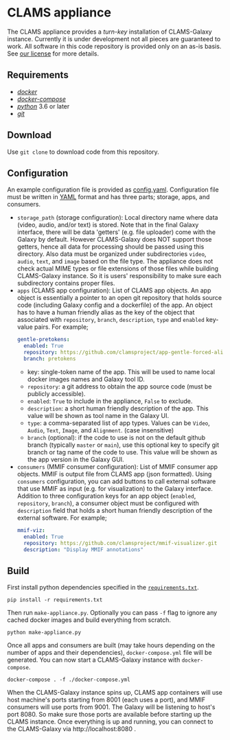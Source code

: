# CLAMS appliance 

The CLAMS appliance provides a *turn-key* installation of CLAMS-Galaxy instance. Currently it is under development not all pieces are guaranteed to work. All software in this code repository is provided only on an as-is basis. See [our license](LICENSE) for more details. 

## Requirements 

* [*docker*](https://www.docker.com/)
* [*docker-compose*](https://docs.docker.com/compose/)
* [*python*](https://www.python.org/) 3.6 or later
* [*git*](https://git-scm.com/)

## Download

Use `git clone` to download code from this repository. 

## Configuration

An example configuration file is provided as [config.yaml](config.yaml). Configuration file must be written in [YAML](https://yaml.org/start.html) format and has three parts; storage, apps, and consumers. 

* `storage_path` (storage configuration): Local directory name where data (video, audio, and/or text) is stored. Note that in the final Galaxy interface, there will be data 'getters' (e.g. file uploader) come with the Galaxy by default. However CLAMS-Galaxy does NOT support those getters, hence all data for processing should be passed using this directory. Also data must be organized under subdirectories `video`, `audio`, `text`, and `image` based on the file type. The appliance does not check actual MIME types or file extensions of those files while building CLAMS-Galaxy instance. So it is users' responsibility to make sure each subdirectory contains proper files. 
* `apps` (CLAMS app configuration): List of CLAMS app objects. An app object is essentially a pointer to an open git repository that holds source code (including Galaxy config and a dockerfile) of the app. An object has to have a human friendly alias as the key of the object that associated with `repository`, `branch`, `description`, `type` and `enabled` key-value pairs. For example; 
  ``` yaml
  gentle-pretokens:
    enabled: True
    repository: https://github.com/clamsproject/app-gentle-forced-aligner.git
    branch: pretokens
  ```
  * key: single-token name of the app. This will be used to name local docker images names and Galaxy tool ID. 
  * `repository`: a git address to obtain the app source code (must be publicly accessible).
  * `enabled`: `True` to include in the appliance, `False` to exclude. 
  * `description`: a short human friendly description of the app. This value will be shown as tool name in the Galaxy UI. 
  * `type`: a comma-separated list of app types. Values can be `Video`, `Audio`, `Text`, `Image`, and `Alignment`. (case insensitive)
  * `branch` (optional): if the code to use is not on the default github branch (typically `master` or `main`), use this optional key to specify git branch or tag name of the code to use. This value will be shown as the app version in the Galaxy GUI. 
* `consumers` (MMIF consumer configuration): List of MMIF consumer app objects. MMIF is output file from CLAMS app (json formatted). Using `consumers` configuration, you can add buttons to call external software that use MMIF as input (e.g. for visualization) to the Galaxy interface. Addition to three configuration keys for an app object (`enabled`, `repository`, `branch`), a consumer object must be configured with `description` field that holds a short human friendly description of the external software. For example; 
  ``` yaml
  mmif-viz:
    enabled: True
    repository: https://github.com/clamsproject/mmif-visualizer.git
    description: "Display MMIF annotations"
  ```

## Build 

First install python dependencies specified in the [`requirements.txt`](requirements.txt). 

```
pip install -r requirements.txt
```

Then run `make-appliance.py`. Optionally you can pass `-f` flag to ignore any cached docker images and build everything from scratch. 
```
python make-appliance.py
```

Once all apps and consumers are built (may take hours depending on the number of apps and their dependencies), `docker-compose.yml` file will be generated. You can now start a CLAMS-Galaxy instance with `docker-compose`. 
```
docker-compose . -f ./docker-compose.yml
```

When the CLAMS-Galaxy instance spins up, CLAMS app containers will use host machine's ports starting from 8001 (each uses a port), and MMIF consumers will use ports from 9001. The Galaxy will be listening to host's port 8080. So make sure those ports are available before starting up the CLAMS instance. Once everything is up and running, you can connect to the CLAMS-Galaxy via http://localhost:8080 .

